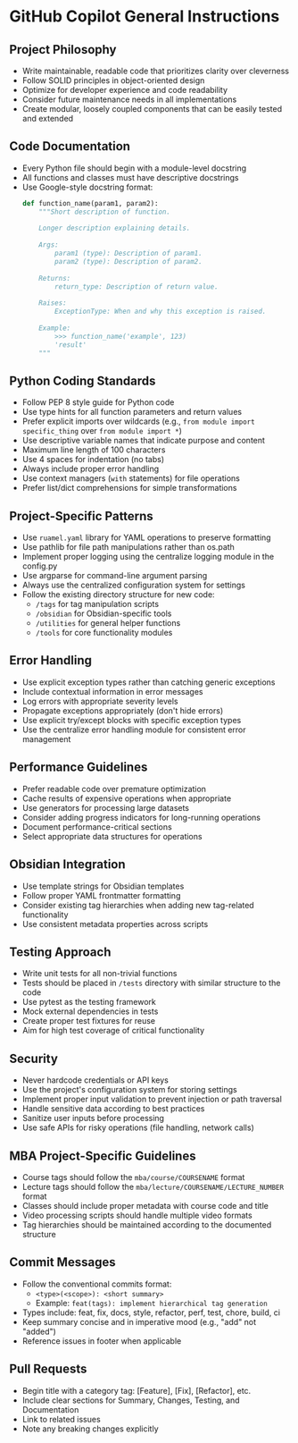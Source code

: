 # GitHub Copilot General Instructions

## Project Philosophy
- Write maintainable, readable code that prioritizes clarity over cleverness
- Follow SOLID principles in object-oriented design
- Optimize for developer experience and code readability
- Consider future maintenance needs in all implementations
- Create modular, loosely coupled components that can be easily tested and extended

## Code Documentation
- Every Python file should begin with a module-level docstring
- All functions and classes must have descriptive docstrings
- Use Google-style docstring format:
  ```python
  def function_name(param1, param2):
      """Short description of function.
      
      Longer description explaining details.
      
      Args:
          param1 (type): Description of param1.
          param2 (type): Description of param2.
          
      Returns:
          return_type: Description of return value.
          
      Raises:
          ExceptionType: When and why this exception is raised.
          
      Example:
          >>> function_name('example', 123)
          'result'
      """
  ```

## Python Coding Standards
- Follow PEP 8 style guide for Python code
- Use type hints for all function parameters and return values
- Prefer explicit imports over wildcards (e.g., `from module import specific_thing` over `from module import *`)
- Use descriptive variable names that indicate purpose and content
- Maximum line length of 100 characters
- Use 4 spaces for indentation (no tabs)
- Always include proper error handling
- Use context managers (`with` statements) for file operations
- Prefer list/dict comprehensions for simple transformations

## Project-Specific Patterns
- Use `ruamel.yaml` library for YAML operations to preserve formatting
- Use pathlib for file path manipulations rather than os.path
- Implement proper logging using the centralize logging module in the config.py
- Use argparse for command-line argument parsing
- Always use the centralized configuration system for settings
- Follow the existing directory structure for new code:
  - `/tags` for tag manipulation scripts
  - `/obsidian` for Obsidian-specific tools
  - `/utilities` for general helper functions
  - `/tools` for core functionality modules

## Error Handling
- Use explicit exception types rather than catching generic exceptions
- Include contextual information in error messages
- Log errors with appropriate severity levels
- Propagate exceptions appropriately (don't hide errors)
- Use explicit try/except blocks with specific exception types
- Use the centralize error handling module for consistent error management

## Performance Guidelines
- Prefer readable code over premature optimization
- Cache results of expensive operations when appropriate
- Use generators for processing large datasets
- Consider adding progress indicators for long-running operations
- Document performance-critical sections
- Select appropriate data structures for operations

## Obsidian Integration
- Use template strings for Obsidian templates
- Follow proper YAML frontmatter formatting
- Consider existing tag hierarchies when adding new tag-related functionality
- Use consistent metadata properties across scripts

## Testing Approach
- Write unit tests for all non-trivial functions
- Tests should be placed in `/tests` directory with similar structure to the code
- Use pytest as the testing framework
- Mock external dependencies in tests
- Create proper test fixtures for reuse
- Aim for high test coverage of critical functionality

## Security
- Never hardcode credentials or API keys
- Use the project's configuration system for storing settings
- Implement proper input validation to prevent injection or path traversal
- Handle sensitive data according to best practices
- Sanitize user inputs before processing
- Use safe APIs for risky operations (file handling, network calls)

## MBA Project-Specific Guidelines
- Course tags should follow the `mba/course/COURSENAME` format
- Lecture tags should follow the `mba/lecture/COURSENAME/LECTURE_NUMBER` format
- Classes should include proper metadata with course code and title
- Video processing scripts should handle multiple video formats
- Tag hierarchies should be maintained according to the documented structure

## Commit Messages
- Follow the conventional commits format:
  - `<type>(<scope>): <short summary>`
  - Example: `feat(tags): implement hierarchical tag generation`
- Types include: feat, fix, docs, style, refactor, perf, test, chore, build, ci
- Keep summary concise and in imperative mood (e.g., "add" not "added")
- Reference issues in footer when applicable

## Pull Requests
- Begin title with a category tag: [Feature], [Fix], [Refactor], etc.
- Include clear sections for Summary, Changes, Testing, and Documentation
- Link to related issues
- Note any breaking changes explicitly